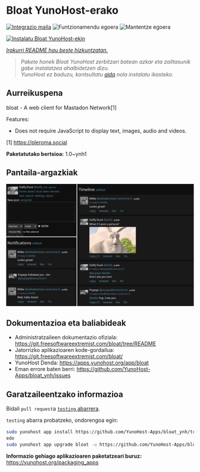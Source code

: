 <!--
Ohart ongi: README hau automatikoki sortu da <https://github.com/YunoHost/apps/tree/master/tools/readme_generator>ri esker
EZ editatu eskuz.
-->

# Bloat YunoHost-erako

[![Integrazio maila](https://dash.yunohost.org/integration/bloat.svg)](https://ci-apps.yunohost.org/ci/apps/bloat/) ![Funtzionamendu egoera](https://ci-apps.yunohost.org/ci/badges/bloat.status.svg) ![Mantentze egoera](https://ci-apps.yunohost.org/ci/badges/bloat.maintain.svg)

[![Instalatu Bloat YunoHost-ekin](https://install-app.yunohost.org/install-with-yunohost.svg)](https://install-app.yunohost.org/?app=bloat)

*[Irakurri README hau beste hizkuntzatan.](./ALL_README.md)*

> *Pakete honek Bloat YunoHost zerbitzari batean azkar eta zailtasunik gabe instalatzea ahalbidetzen dizu.*  
> *YunoHost ez baduzu, kontsultatu [gida](https://yunohost.org/install) nola instalatu ikasteko.*

## Aurreikuspena

bloat - A web client for Mastadon Network[1]

Features:

- Does not require JavaScript to display text, images, audio and videos.

[1] https://pleroma.social


**Paketatutako bertsioa:** 1.0~ynh1

## Pantaila-argazkiak

![Bloat(r)en pantaila-argazkia](./doc/screenshots/example.png)

## Dokumentazioa eta baliabideak

- Administratzaileen dokumentazio ofiziala: <https://git.freesoftwareextremist.com/bloat/tree/README>
- Jatorrizko aplikazioaren kode-gordailua: <https://git.freesoftwareextremist.com/bloat/>
- YunoHost Denda: <https://apps.yunohost.org/app/bloat>
- Eman errore baten berri: <https://github.com/YunoHost-Apps/bloat_ynh/issues>

## Garatzaileentzako informazioa

Bidali `pull request`a [`testing` abarrera](https://github.com/YunoHost-Apps/bloat_ynh/tree/testing).

`testing` abarra probatzeko, ondorengoa egin:

```bash
sudo yunohost app install https://github.com/YunoHost-Apps/bloat_ynh/tree/testing --debug
edo
sudo yunohost app upgrade bloat -u https://github.com/YunoHost-Apps/bloat_ynh/tree/testing --debug
```

**Informazio gehiago aplikazioaren paketatzeari buruz:** <https://yunohost.org/packaging_apps>
